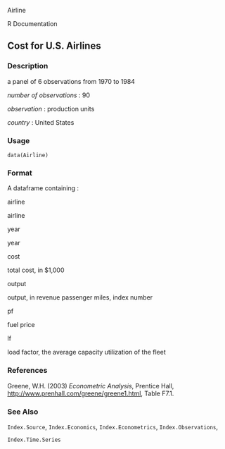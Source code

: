 Airline

R Documentation

## Cost for U.S. Airlines

### Description

a panel of 6 observations from 1970 to 1984

_number of observations_ : 90

_observation_ : production units

_country_ : United States

### Usage

    data(Airline)

### Format

A dataframe containing :

airline

airline

year

year

cost

total cost, in \$1,000

output

output, in revenue passenger miles, index number

pf

fuel price

lf

load factor, the average capacity utilization of the fleet

### References

Greene, W.H. (2003) _Econometric Analysis_, Prentice Hall,
<http://www.prenhall.com/greene/greene1.html>, Table F7.1.

### See Also

`Index.Source`, `Index.Economics`, `Index.Econometrics`, `Index.Observations`,

`Index.Time.Series`

